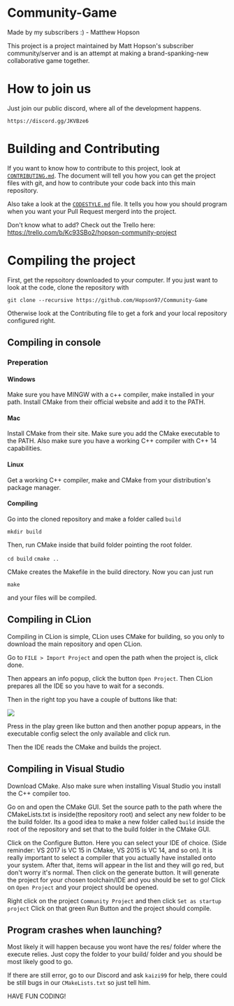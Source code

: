 # Community-Game
Made by my subscribers :) - Matthew Hopson

This project is a project maintained by Matt Hopson's subscriber community/server
and is an attempt at making a brand-spanking-new collaborative game together.

# How to join us

Just join our public discord, where all of the development happens.

`https://discord.gg/JKVBze6`

# Building and Contributing

If you want to know how to contribute to this project,
look at [`CONTRIBUTING.md`](CONTRIBUTING.md). The document will tell you how you can get the project
files with git, and how to contribute your code back into this
main repository.

Also take a look at the [`CODESTYLE.md`](CODESTYLE.md) file. It tells you how you should program
when you want your Pull Request mergerd into the project.

Don't know what to add? Check out the Trello here: https://trello.com/b/Kc93SBo2/hopson-community-project

# Compiling the project

First, get the repsoitory downloaded to your computer. If you just want to look at
the code, clone the repository with

`git clone --recursive https://github.com/Hopson97/Community-Game`

Otherwise look at the Contributing file to get a fork and your local repository
configured right.

## Compiling in console
### Preperation
#### Windows
Make sure you have MINGW with a c++ compiler, make installed in your path.
Install CMake from their official website and add it to the PATH.

#### Mac
Install CMake from their site. Make sure you add the CMake executable to the
PATH.
Also make sure you have a working C++ compiler with C++ 14 capabilities.

#### Linux
Get a working C++ compiler, make and CMake from your distribution's package manager.

#### Compiling
Go into the cloned repository and make a folder called `build`

`mkdir build`

Then, run CMake inside that build folder pointing the root folder.

`cd build`
`cmake ..`

CMake creates the Makefile in the build directory. Now you can just run

`make`

and your files will be compiled.

## Compiling in CLion
Compiling in CLion is simple, CLion uses CMake for building, so you only to download the main repository and open CLion.

Go to ``FILE > Import Project`` and open the path when the project is, click done.

Then appears an info popup, click the button ``Open Project``.
Then CLion prepares all the IDE so you have to wait for a seconds.

Then in the right top you have a couple of buttons like that:

<img src="http://i.imgur.com/gwbZoA5.png" />

Press in the play green like button and then another popup appears, in the executable config select the only available and click run.

Then the IDE reads the CMake and builds the project.

## Compiling in Visual Studio

Download CMake. Also make sure when installing Visual Studio you install the
C++ compiler too.

Go on and open the CMake GUI. Set the source path to the path where the CMakeLists.txt
is inside(the repository root) and select any new folder to be the build folder.
Its a good idea to make a new folder called `build` inside the root of the repository
and set that to the build folder in the CMake GUI.

Click on the Configure Button. Here you can select your IDE of choice.
(Side reminder: VS 2017 is VC 15 in CMake, VS 2015 is VC 14, and so on). It is really important to select a compiler
that you actually have installed onto your system.
After that, items will appear in the list and they will go red,
but don't worry it's normal. Then click on the generate button.
It will generate the project for your chosen toolchain/IDE and you should be
set to go! Click on `Open Project` and your project should be opened.

Right click on the project `Community Project` and then click `Set as startup project`
Click on that green Run Button and the project should compile.

## Program crashes when launching?

Most likely it will happen because you wont have the res/ folder where the
execute relies. Just copy the folder to your build/ folder and you should be most
likely good to go.

If there are still error, go to our Discord and ask `kaizi99` for help, there
could be still bugs in our `CMakeLists.txt` so just tell him.

HAVE FUN CODING!
